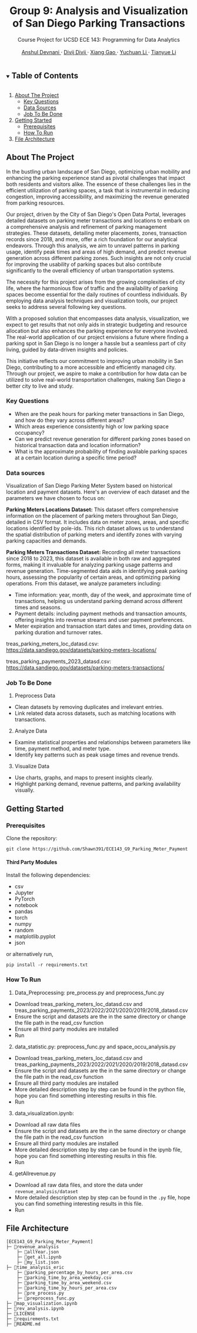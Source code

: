 <!------------------------------------------ TITLE BLOCK --------------------------------------------------------------->
<h1 align="center"> Group 9: Analysis and Visualization of San Diego Parking Transactions </h1>

<p align="center">
    Course Project for UCSD ECE 143: Programming for Data Analytics
    <br /> <br />
    <a href="https://github.com/anshuldevnani"> Anshul Devnani </a>
    ·
    <a href="https://github.com/kdivij"> Divij Divij </a>
    ·
    <a href="https://github.com/Shawn391"> Xiang Gao </a>
    ·
    <a href="https://github.com/nolanlyc"> Yuchuan Li </a>
    ·
    <a href="https://github.com/GreatSnoopyMe"> Tianyue Li </a>
</p>


<!------------------------------------------ TABLE OF CONTENTS ---------------------------------------------------------->
<details open="open">
  <summary><h2 style="display: inline-block"> Table of Contents </h2></summary>
  <ol>
    <li>
      <a href="#about-the-project"> About The Project </a>
      <ul>
        <li><a href="#key-questions"> Key Questions </a></li>
        <li><a href="#data-sources"> Data Sources </a></li>
        <li><a href="#job-to-be-done"> Job To Be Done </a></li>
      </ul>
    </li>
    <li>
      <a href="#getting-started"> Getting Started </a>
      <ul>
        <li><a href="#prerequisites"> Prerequisites </a></li>
        <li><a href="#how-to-run"> How To Run </a></li>
      </ul>
    </li>
    <li><a href="#file-architecture"> File Architecture </a></li>
  </ol>
</details>

<!------------------------------------------ About The Project ---------------------------------------------------------->
## About The Project
In the bustling urban landscape of San Diego, optimizing urban mobility and enhancing the parking experience stand as pivotal challenges that impact both residents and visitors alike. The essence of these challenges lies in the efficient utilization of parking spaces, a task that is instrumental in reducing congestion, improving accessibility, and maximizing the revenue generated from parking resources.

Our project, driven by the City of San Diego's Open Data Portal, leverages detailed datasets on parking meter transactions and locations to embark on a comprehensive analysis and refinement of parking management strategies. These datasets, detailing meter placements, zones, transaction records since 2018, and more, offer a rich foundation for our analytical endeavors. Through this analysis, we aim to unravel patterns in parking usage, identify peak times and areas of high demand, and predict revenue generation across different parking zones. Such insights are not only crucial for improving the usability of parking spaces but also contribute significantly to the overall efficiency of urban transportation systems.

The necessity for this project arises from the growing complexities of city life, where the harmonious flow of traffic and the availability of parking spaces become essential for the daily routines of countless individuals. By employing data analysis techniques and visualization tools, our project seeks to address several following key questions.

With a proposed solution that encompasses data analysis, visualization, we expect to get results that not only aids in strategic budgeting and resource allocation but also enhances the parking experience for everyone involved. The real-world application of our project envisions a future where finding a parking spot in San Diego is no longer a hassle but a seamless part of city living, guided by data-driven insights and policies.

This initiative reflects our commitment to improving urban mobility in San Diego, contributing to a more accessible and efficiently managed city. Through our project, we aspire to make a contribution for how data can be utilized to solve real-world transportation challenges, making San Diego a better city to live and study.

### Key Questions 
* When are the peak hours for parking meter transactions in San Diego, and how do they vary across different areas?
* Which areas experience consistently high or low parking space occupancy?
* Can we predict revenue generation for different parking zones based on historical transaction data and location information?
* What is the approximate probability of finding available parking spaces at a certain location during a specific time period?

### Data sources
Visualization of San Diego Parking Meter System based on historical location and payment datasets.
Here's an overview of each dataset and the parameters we have chosen to focus on:

**Parking Meters Locations Dataset:** This dataset offers comprehensive information on the placement of parking meters throughout San Diego, detailed in CSV format. It includes data on meter zones, areas, and specific locations identified by pole-ids. This rich dataset allows us to understand the spatial distribution of parking meters and identify zones with varying parking capacities and demands.

**Parking Meters Transactions Dataset:** Recording all meter transactions since 2018 to 2023, this dataset is available in both raw and aggregated forms, making it invaluable for analyzing parking usage patterns and revenue generation. Time-segmented data aids in identifying peak parking hours, assessing the popularity of certain areas, and optimizing parking operations. From this dataset, we analyze parameters including:

* Time information: year, month, day of the week, and approximate time of transactions, helping us understand parking demand across different times and seasons.
* Payment details: including payment methods and transaction amounts, offering insights into revenue streams and user payment preferences.
* Meter expiration and transaction start dates and times, providing data on parking duration and turnover rates.

treas_parking_meters_loc_datasd.csv: 	https://data.sandiego.gov/datasets/parking-meters-locations/

treas_parking_payments_2023_datasd.csv: https://data.sandiego.gov/datasets/parking-meters-transactions/

### Job To Be Done
1. Preprocess Data
* Clean datasets by removing duplicates and irrelevant entries.
* Link related data across datasets, such as matching locations with transactions.
2. Analyze Data
* Examine statistical properties and relationships between parameters like time, payment method, and meter type.
* Identify key patterns such as peak usage times and revenue trends.
3. Visualize Data
* Use charts, graphs, and maps to present insights clearly.
* Highlight parking demand, revenue patterns, and parking availability visually.


<!------------------------------------------ Getting Started ---------------------------------------------------------->
## Getting Started
### Prerequisites
Clone the repository:
```
git clone https://github.com/Shawn391/ECE143_G9_Parking_Meter_Payment
```
#### Third Party Modules
Install the following dependencies:
* csv
* Jupyter
* PyTorch
* notebook
* pandas
* torch  
* numpy   
* random  
* matplotlib.pyplot
* json

or alternatively run,
```
pip install -r requirements.txt
```
### How To Run

1. Data_Preprocessing: pre_process.py and preprocess_func.py
* Download treas_parking_meters_loc_datasd.csv and treas_parking_payments_2023/2022/2021/2020/2019/2018_datasd.csv
* Ensure the script and datasets are the in the same directory or change the file path in the read_csv function
* Ensure all third party modules are installed
* Run
2. data_statistic.py: preprocess_func.py and space_occu_analysis.py
* Download treas_parking_meters_loc_datasd.csv and treas_parking_payments_2023/2022/2021/2020/2019/2018_datasd.csv
* Ensure the script and datasets are the in the same directory or change the file path in the read_csv function
* Ensure all third party modules are installed
* More detailed description step by step can be found in the python file, hope you can find something interesting results in this file.
* Run
3. data_visualization.ipynb:
* Download all raw data files
* Ensure the script and datasets are the in the same directory or change the file path in the read_csv function
* Ensure all third party modules are installed
* More detailed description step by step can be found in the ipynb file, hope you can find something interesting results in this file.
* Run
4. getAllrevenue.py
* Download all raw data files, and store the data under `revenue_analysis/dataset`
* More detailed description step by step can be found in the `.py` file, hope you can find something interesting results in this file.
* Run


<!------------------------------------------ File Architecture  ---------------------------------------------------------->
## File Architecture
```
[ECE143_G9_Parking_Meter_Payment]
├─ 📁revenue_analysis
    ├─ 📄allYear.json
    ├─ 📄get_all.ipynb
    ├─ 📄my_list.json
├─ 📁time_analysis_eric
    ├─ 📄parking_percentage_by_hours_per_area.csv
    ├─ 📄parking_time_by_area_weekday.csv
    ├─ 📄parking_time_by_area_weekend.csv
    ├─ 📄parking_time_by_hours_per_area.csv
    ├─ 📄pre_process.py
    ├─ 📄preprocess_func.py
├─ 📄map_visualization.ipynb
├─ 📄rev_analysis.ipynb
├─ 📄LICENSE
├─ 📄requirements.txt
├─ 📄README.md
```

